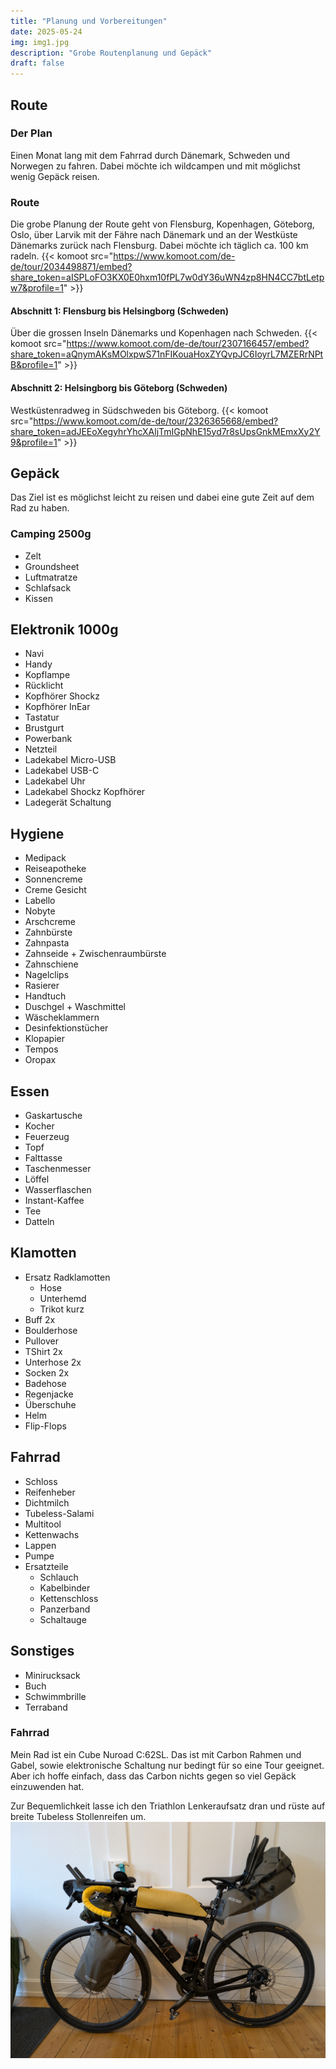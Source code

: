 ```yaml
---
title: "Planung und Vorbereitungen"
date: 2025-05-24
img: img1.jpg
description: "Grobe Routenplanung und Gepäck"
draft: false
---
```


## Route
### Der Plan
Einen Monat lang mit dem Fahrrad durch Dänemark, Schweden und Norwegen zu fahren.
Dabei möchte ich wildcampen und mit möglichst wenig Gepäck reisen.

### Route
Die grobe Planung der Route geht von Flensburg, Kopenhagen, Göteborg, Oslo,
über Larvik mit der Fähre nach Dänemark und an der Westküste Dänemarks zurück
nach Flensburg.
Dabei möchte ich täglich ca. 100 km radeln.
{{< komoot src="https://www.komoot.com/de-de/tour/2034498871/embed?share_token=aISPLoFO3KX0E0hxm10fPL7w0dY36uWN4zp8HN4CC7btLetpw7&profile=1" >}}

#### Abschnitt 1: Flensburg bis Helsingborg (Schweden)
Über die grossen Inseln Dänemarks und Kopenhagen nach Schweden.
{{< komoot src="https://www.komoot.com/de-de/tour/2307166457/embed?share_token=aQnymAKsMOlxpwS71nFIKouaHoxZYQvpJC6IoyrL7MZERrNPtB&profile=1" >}}

#### Abschnitt 2: Helsingborg bis Göteborg (Schweden)
Westküstenradweg in Südschweden bis Göteborg.
{{< komoot src="https://www.komoot.com/de-de/tour/2326365668/embed?share_token=adJEEoXegyhrYhcXAljTmIGpNhE15yd7r8sUpsGnkMEmxXy2Y9&profile=1" >}}

## Gepäck
Das Ziel ist es möglichst leicht zu reisen und dabei eine gute Zeit auf dem Rad
zu haben.

### Camping 2500g
- Zelt
- Groundsheet
- Luftmatratze
- Schlafsack
- Kissen

## Elektronik 1000g
- Navi
- Handy
- Kopflampe
- Rücklicht
- Kopfhörer Shockz 
- Kopfhörer InEar
- Tastatur
- Brustgurt
- Powerbank
- Netzteil
- Ladekabel Micro-USB
- Ladekabel USB-C
- Ladekabel Uhr
- Ladekabel Shockz Kopfhörer
- Ladegerät Schaltung

## Hygiene
- Medipack
- Reiseapotheke
- Sonnencreme
- Creme Gesicht
- Labello
- Nobyte
- Arschcreme
- Zahnbürste
- Zahnpasta
- Zahnseide + Zwischenraumbürste
- Zahnschiene
- Nagelclips
- Rasierer
- Handtuch
- Duschgel + Waschmittel
- Wäscheklammern
- Desinfektionstücher
- Klopapier
- Tempos
- Oropax

## Essen
- Gaskartusche
- Kocher
- Feuerzeug
- Topf
- Falttasse
- Taschenmesser
- Löffel
- Wasserflaschen
- Instant-Kaffee
- Tee
- Datteln

## Klamotten
- Ersatz Radklamotten
	- Hose 
	- Unterhemd 
	- Trikot kurz 
- Buff 2x
- Boulderhose
- Pullover
- TShirt 2x
- Unterhose 2x
- Socken 2x
- Badehose
- Regenjacke
- Überschuhe
- Helm
- Flip-Flops

## Fahrrad
- Schloss
- Reifenheber
- Dichtmilch
- Tubeless-Salami
- Multitool
- Kettenwachs
- Lappen
- Pumpe
- Ersatzteile
	- Schlauch
	- Kabelbinder
	- Kettenschloss
	- Panzerband
	- Schaltauge

## Sonstiges
- Minirucksack
- Buch
- Schwimmbrille
- Terraband

### Fahrrad
Mein Rad ist ein Cube Nuroad C:62SL. Das ist mit Carbon Rahmen und Gabel, sowie elektronische Schaltung nur bedingt für so eine Tour geeignet. Aber ich hoffe einfach, dass das Carbon nichts gegen so viel Gepäck einzuwenden hat.

Zur Bequemlichkeit lasse ich den Triathlon Lenkeraufsatz dran und rüste auf breite Tubeless Stollenreifen um.
![Bike](img1.jpg)
